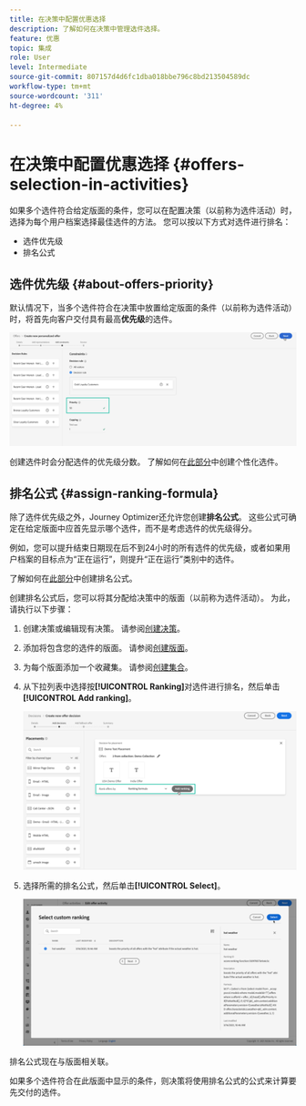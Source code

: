```yaml
---
title: 在决策中配置优惠选择
description: 了解如何在决策中管理选件选择。
feature: 优惠
topic: 集成
role: User
level: Intermediate
source-git-commit: 807157d4d6fc1dba018bbe796c8bd213504589dc
workflow-type: tm+mt
source-wordcount: '311'
ht-degree: 4%

---
```


# 在决策中配置优惠选择 {#offers-selection-in-activities}

如果多个选件符合给定版面的条件，您可以在配置决策（以前称为选件活动）时，选择为每个用户档案选择最佳选件的方法。 您可以按以下方式对选件进行排名：
* 选件优先级
* 排名公式

## 选件优先级 {#about-offers-priority}

默认情况下，当多个选件符合在决策中放置给定版面的条件（以前称为选件活动）时，将首先向客户交付具有最高&#x200B;**优先级**&#x200B;的选件。

![](../../assets/offer-priority.png)

创建选件时会分配选件的优先级分数。 了解如何在[此部分](../offer-library/creating-personalized-offers.md)中创建个性化选件。

## 排名公式 {#assign-ranking-formula}

除了选件优先级之外，Journey Optimizer还允许您创建&#x200B;**排名公式**。 这些公式可确定在给定版面中应首先显示哪个选件，而不是考虑选件的优先级得分。

例如，您可以提升结束日期现在后不到24小时的所有选件的优先级，或者如果用户档案的目标点为“正在运行”，则提升“正在运行”类别中的选件。

了解如何在[此部分](../offer-library/create-ranking-formulas.md)中创建排名公式。

创建排名公式后，您可以将其分配给决策中的版面（以前称为选件活动）。 为此，请执行以下步骤：

1. 创建决策或编辑现有决策。 请参阅[创建决策](../offer-activities/create-offer-activities.md)。

1. 添加将包含您的选件的版面。 请参阅[创建版面](../offer-library/creating-placements.md)。

1. 为每个版面添加一个收藏集。 请参阅[创建集合](../offer-library/creating-collections.md)。

1. 从下拉列表中选择按&#x200B;**[!UICONTROL Ranking]**&#x200B;对选件进行排名，然后单击&#x200B;**[!UICONTROL Add ranking]**。

   ![](../../assets/offer-activity-ranking.png)

1. 选择所需的排名公式，然后单击&#x200B;**[!UICONTROL Select]**。

   ![](../../assets/ranking-selection.png)

排名公式现在与版面相关联。

如果多个选件符合在此版面中显示的条件，则决策将使用排名公式的公式来计算要先交付的选件。
